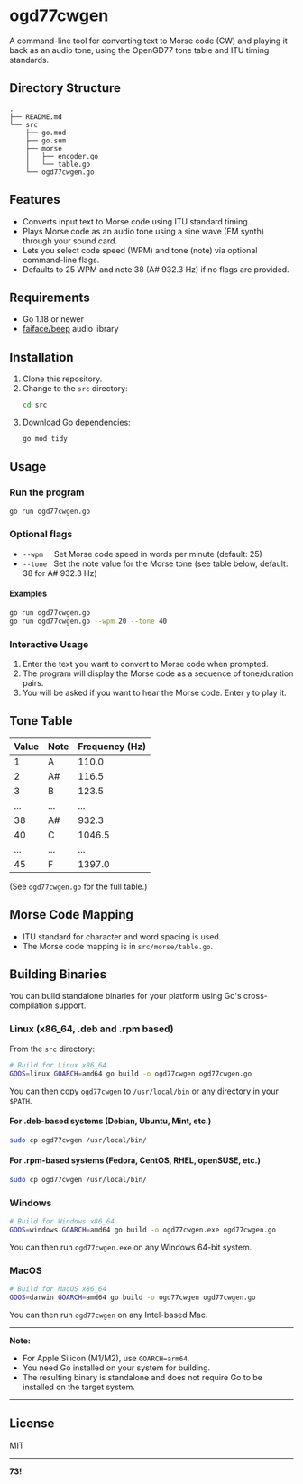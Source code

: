 # ogd77cwgen

A command-line tool for converting text to Morse code (CW) and playing it back as an audio tone, using the OpenGD77 tone table and ITU timing standards.

## Directory Structure

```
.
├── README.md
└── src
    ├── go.mod
    ├── go.sum
    ├── morse
    │   ├── encoder.go
    │   └── table.go
    └── ogd77cwgen.go
```

## Features

- Converts input text to Morse code using ITU standard timing.
- Plays Morse code as an audio tone using a sine wave (FM synth) through your sound card.
- Lets you select code speed (WPM) and tone (note) via optional command-line flags.
- Defaults to 25 WPM and note 38 (A# 932.3 Hz) if no flags are provided.

## Requirements

- Go 1.18 or newer
- [faiface/beep](https://github.com/faiface/beep) audio library

## Installation

1. Clone this repository.
2. Change to the `src` directory:
   ```sh
   cd src
   ```
3. Download Go dependencies:
   ```sh
   go mod tidy
   ```

## Usage

### Run the program

```sh
go run ogd77cwgen.go
```

### Optional flags

- `--wpm` &nbsp;&nbsp;&nbsp;&nbsp;Set Morse code speed in words per minute (default: 25)
- `--tone` &nbsp;&nbsp;Set the note value for the Morse tone (see table below, default: 38 for A# 932.3 Hz)

#### Examples

```sh
go run ogd77cwgen.go
go run ogd77cwgen.go --wpm 20 --tone 40
```

### Interactive Usage

1. Enter the text you want to convert to Morse code when prompted.
2. The program will display the Morse code as a sequence of tone/duration pairs.
3. You will be asked if you want to hear the Morse code. Enter `y` to play it.

## Tone Table

| Value | Note | Frequency (Hz) |
|-------|------|---------------|
| 1     | A    | 110.0         |
| 2     | A#   | 116.5         |
| 3     | B    | 123.5         |
| ...   | ...  | ...           |
| 38    | A#   | 932.3         |
| 40    | C    | 1046.5        |
| ...   | ...  | ...           |
| 45    | F    | 1397.0        |

(See `ogd77cwgen.go` for the full table.)

## Morse Code Mapping

- ITU standard for character and word spacing is used.
- The Morse code mapping is in `src/morse/table.go`.

## Building Binaries

You can build standalone binaries for your platform using Go's cross-compilation support.

### Linux (x86_64, .deb and .rpm based)

From the `src` directory:

```sh
# Build for Linux x86_64
GOOS=linux GOARCH=amd64 go build -o ogd77cwgen ogd77cwgen.go
```

You can then copy `ogd77cwgen` to `/usr/local/bin` or any directory in your `$PATH`.

#### For .deb-based systems (Debian, Ubuntu, Mint, etc.)

```sh
sudo cp ogd77cwgen /usr/local/bin/
```

#### For .rpm-based systems (Fedora, CentOS, RHEL, openSUSE, etc.)

```sh
sudo cp ogd77cwgen /usr/local/bin/
```

### Windows

```sh
# Build for Windows x86_64
GOOS=windows GOARCH=amd64 go build -o ogd77cwgen.exe ogd77cwgen.go
```

You can then run `ogd77cwgen.exe` on any Windows 64-bit system.

### MacOS

```sh
# Build for MacOS x86_64
GOOS=darwin GOARCH=amd64 go build -o ogd77cwgen ogd77cwgen.go
```

You can then run `ogd77cwgen` on any Intel-based Mac.

---

**Note:**  
- For Apple Silicon (M1/M2), use `GOARCH=arm64`.
- You need Go installed on your system for building.  
- The resulting binary is standalone and does not require Go to be installed on the target system.

---

## License

MIT

---

**73!**